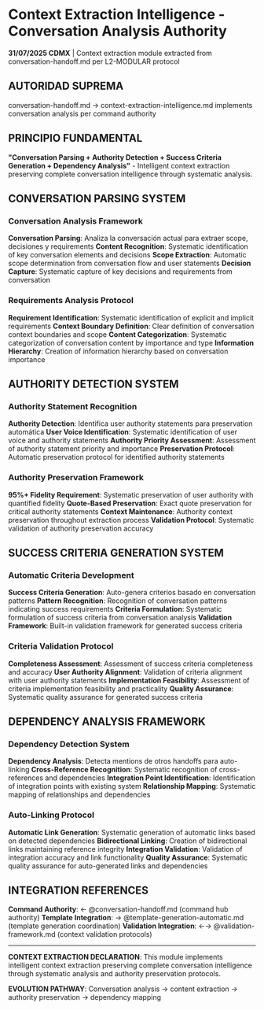 # Context Extraction Intelligence - Conversation Analysis Authority

**31/07/2025 CDMX** | Context extraction module extracted from conversation-handoff.md per L2-MODULAR protocol

## AUTORIDAD SUPREMA
conversation-handoff.md → context-extraction-intelligence.md implements conversation analysis per command authority

## PRINCIPIO FUNDAMENTAL
**"Conversation Parsing + Authority Detection + Success Criteria Generation + Dependency Analysis"** - Intelligent context extraction preserving complete conversation intelligence through systematic analysis.

## CONVERSATION PARSING SYSTEM

### Conversation Analysis Framework
**Conversation Parsing**: Analiza la conversación actual para extraer scope, decisiones y requirements
**Content Recognition**: Systematic identification of key conversation elements and decisions
**Scope Extraction**: Automatic scope determination from conversation flow and user statements
**Decision Capture**: Systematic capture of key decisions and requirements from conversation

### Requirements Analysis Protocol
**Requirement Identification**: Systematic identification of explicit and implicit requirements
**Context Boundary Definition**: Clear definition of conversation context boundaries and scope
**Content Categorization**: Systematic categorization of conversation content by importance and type
**Information Hierarchy**: Creation of information hierarchy based on conversation importance

## AUTHORITY DETECTION SYSTEM

### Authority Statement Recognition
**Authority Detection**: Identifica user authority statements para preservation automática
**User Voice Identification**: Systematic identification of user voice and authority statements
**Authority Priority Assessment**: Assessment of authority statement priority and importance
**Preservation Protocol**: Automatic preservation protocol for identified authority statements

### Authority Preservation Framework
**95%+ Fidelity Requirement**: Systematic preservation of user authority with quantified fidelity
**Quote-Based Preservation**: Exact quote preservation for critical authority statements
**Context Maintenance**: Authority context preservation throughout extraction process
**Validation Protocol**: Systematic validation of authority preservation accuracy

## SUCCESS CRITERIA GENERATION SYSTEM

### Automatic Criteria Development
**Success Criteria Generation**: Auto-genera criterios basado en conversation patterns
**Pattern Recognition**: Recognition of conversation patterns indicating success requirements
**Criteria Formulation**: Systematic formulation of success criteria from conversation analysis
**Validation Framework**: Built-in validation framework for generated success criteria

### Criteria Validation Protocol
**Completeness Assessment**: Assessment of success criteria completeness and accuracy
**User Authority Alignment**: Validation of criteria alignment with user authority statements
**Implementation Feasibility**: Assessment of criteria implementation feasibility and practicality
**Quality Assurance**: Systematic quality assurance for generated success criteria

## DEPENDENCY ANALYSIS FRAMEWORK

### Dependency Detection System
**Dependency Analysis**: Detecta mentions de otros handoffs para auto-linking
**Cross-Reference Recognition**: Systematic recognition of cross-references and dependencies
**Integration Point Identification**: Identification of integration points with existing system
**Relationship Mapping**: Systematic mapping of relationships and dependencies

### Auto-Linking Protocol
**Automatic Link Generation**: Systematic generation of automatic links based on detected dependencies
**Bidirectional Linking**: Creation of bidirectional links maintaining reference integrity
**Integration Validation**: Validation of integration accuracy and link functionality
**Quality Assurance**: Systematic quality assurance for auto-generated links and dependencies

## INTEGRATION REFERENCES

**Command Authority**: ← @conversation-handoff.md (command hub authority)
**Template Integration**: → @template-generation-automatic.md (template generation coordination)
**Validation Integration**: ←→ @validation-framework.md (context validation protocols)

---

**CONTEXT EXTRACTION DECLARATION**: This module implements intelligent context extraction preserving complete conversation intelligence through systematic analysis and authority preservation protocols.

**EVOLUTION PATHWAY**: Conversation analysis → content extraction → authority preservation → dependency mapping